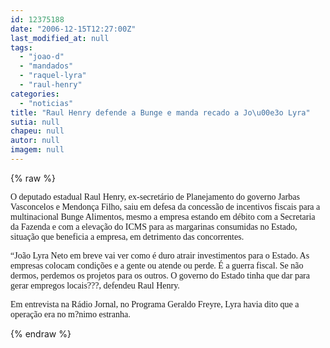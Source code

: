 ```yaml
---
id: 12375188
date: "2006-12-15T12:27:00Z"
last_modified_at: null
tags:
  - "joao-d"
  - "mandados"
  - "raquel-lyra"
  - "raul-henry"
categories:
  - "noticias"
title: "Raul Henry defende a Bunge e manda recado a Jo\u00e3o Lyra"
sutia: null
chapeu: null
autor: null
imagem: null
---
```

{% raw %}
<p><P><FONT face=Verdana>O deputado estadual Raul Henry, ex-secretário de Planejamento do governo Jarbas Vasconcelos e Mendonça Filho, saiu em defesa da concessão de incentivos fiscais para a multinacional Bunge Alimentos, mesmo a empresa estando em débito com a Secretaria da Fazenda e com a elevação do ICMS para as margarinas consumidas no Estado, situação que beneficia a empresa, em detrimento das concorrentes.</FONT></P></p>
<p><P><FONT face=Verdana>“João Lyra Neto em breve vai ver como é duro atrair investimentos para o Estado. As empresas colocam condições e a gente ou atende ou perde. É a guerra fiscal. Se não dermos, perdemos os projetos para os outros. O governo do Estado tinha que dar para gerar empregos locais???, defendeu Raul Henry.</FONT></P></p>
<p><P><FONT face=Verdana>Em entrevista na Rádio Jornal, no Programa Geraldo Freyre, Lyra havia dito que a operação era no m?nimo estranha.</FONT></P> </p>
{% endraw %}
